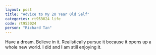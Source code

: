 ```yaml
---
layout: post
title: "Advice to My 20 Year Old Self"
categories: rt953024 life
code: rt953024
person: "Richard Tan"
---
```


Have a dream. Believe in it. Realistically pursue it because it opens up a whole new world. I did and I am still enjoying it.
